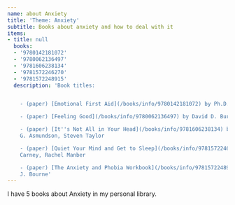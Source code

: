 ```yaml
---
name: about Anxiety
title: 'Theme: Anxiety'
subtitle: Books about anxiety and how to deal with it
items:
- title: null
  books:
  - '9780142181072'
  - '9780062136497'
  - '9781606238134'
  - '9781572246270'
  - '9781572248915'
  description: 'Book titles:


    - (paper) [Emotional First Aid](/books/info/9780142181072) by Ph.D. Guy Winch

    - (paper) [Feeling Good](/books/info/9780062136497) by David D. Burns

    - (paper) [It''s Not All in Your Head](/books/info/9781606238134) by Gordon J.
    G. Asmundson, Steven Taylor

    - (paper) [Quiet Your Mind and Get to Sleep](/books/info/9781572246270) by Colleen
    Carney, Rachel Manber

    - (paper) [The Anxiety and Phobia Workbook](/books/info/9781572248915) by Edmund
    J. Bourne'
---
```

I have 5 books about Anxiety in my personal library.

